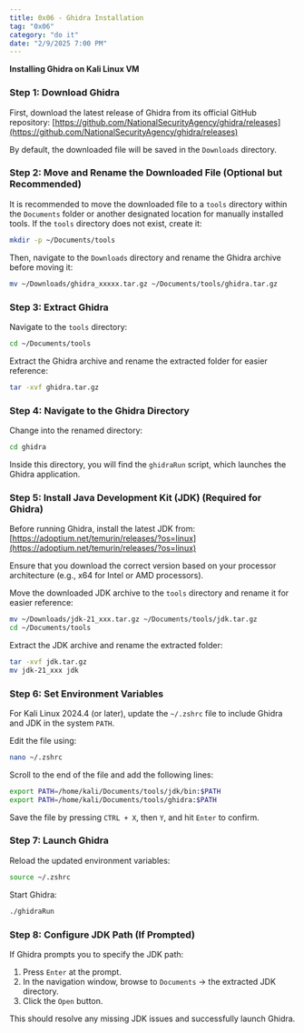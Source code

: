 ```yaml
---
title: 0x06 - Ghidra Installation
tag: "0x06"
category: "do it"
date: "2/9/2025 7:00 PM"
---
```


**Installing Ghidra on Kali Linux VM**

### Step 1: Download Ghidra
First, download the latest release of Ghidra from its official GitHub repository:
[https://github.com/NationalSecurityAgency/ghidra/releases](https://github.com/NationalSecurityAgency/ghidra/releases)

By default, the downloaded file will be saved in the `Downloads` directory.

### Step 2: Move and Rename the Downloaded File (Optional but Recommended)
It is recommended to move the downloaded file to a `tools` directory within the `Documents` folder or another designated location for manually installed tools. If the `tools` directory does not exist, create it:

```sh
mkdir -p ~/Documents/tools
```

Then, navigate to the `Downloads` directory and rename the Ghidra archive before moving it:

```sh
mv ~/Downloads/ghidra_xxxxx.tar.gz ~/Documents/tools/ghidra.tar.gz
```

### Step 3: Extract Ghidra
Navigate to the `tools` directory:

```sh
cd ~/Documents/tools
```

Extract the Ghidra archive and rename the extracted folder for easier reference:

```sh
tar -xvf ghidra.tar.gz
```

### Step 4: Navigate to the Ghidra Directory
Change into the renamed directory:

```sh
cd ghidra
```

Inside this directory, you will find the `ghidraRun` script, which launches the Ghidra application.

### Step 5: Install Java Development Kit (JDK) (Required for Ghidra)
Before running Ghidra, install the latest JDK from:
[https://adoptium.net/temurin/releases/?os=linux](https://adoptium.net/temurin/releases/?os=linux)

Ensure that you download the correct version based on your processor architecture (e.g., x64 for Intel or AMD processors).

Move the downloaded JDK archive to the `tools` directory and rename it for easier reference:

```sh
mv ~/Downloads/jdk-21_xxx.tar.gz ~/Documents/tools/jdk.tar.gz
cd ~/Documents/tools
```

Extract the JDK archive and rename the extracted folder:

```sh
tar -xvf jdk.tar.gz
mv jdk-21_xxx jdk
```

### Step 6: Set Environment Variables
For Kali Linux 2024.4 (or later), update the `~/.zshrc` file to include Ghidra and JDK in the system `PATH`.

Edit the file using:

```sh
nano ~/.zshrc
```

Scroll to the end of the file and add the following lines:

```sh
export PATH=/home/kali/Documents/tools/jdk/bin:$PATH
export PATH=/home/kali/Documents/tools/ghidra:$PATH
```

Save the file by pressing `CTRL + X`, then `Y`, and hit `Enter` to confirm.

### Step 7: Launch Ghidra
Reload the updated environment variables:

```sh
source ~/.zshrc
```

Start Ghidra:

```sh
./ghidraRun
```

### Step 8: Configure JDK Path (If Prompted)
If Ghidra prompts you to specify the JDK path:
1. Press `Enter` at the prompt.
2. In the navigation window, browse to `Documents` → the extracted JDK directory.
3. Click the `Open` button.

This should resolve any missing JDK issues and successfully launch Ghidra.

